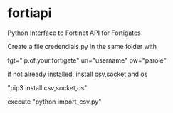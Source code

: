 # fortiapi

Python Interface to Fortinet API for Fortigates

Create a file credendials.py in the same folder with

fgt="ip.of.your.fortigate"
un="username"
pw="parole"

if not already installed, install csv,socket and os

"pip3 install csv,socket,os"

execute "python import_csv.py"